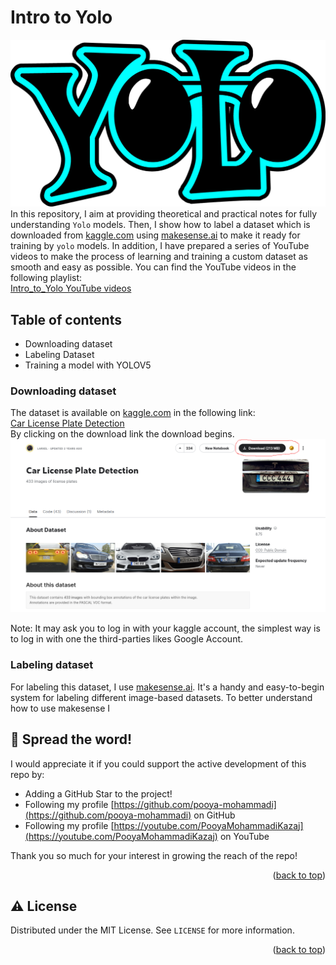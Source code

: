 # Intro to Yolo
![yolo-img](images/yolo.png)</br>
In this repository, I aim at providing theoretical and practical notes for fully understanding `Yolo` models. Then, I 
show how to label a dataset which is downloaded from [kaggle.com](https://www.kaggle.com) 
using [makesense.ai](https://www.makesense.ai/) to make it ready for training by `yolo` models. 
In addition, I have prepared a series of YouTube videos to make the process of learning and training a custom dataset as 
smooth and easy as possible. You can find the YouTube videos in the following playlist:</br>
[Intro_to_Yolo YouTube videos](https://youtube.com/playlist?list=PL2g_5adpoaeK0G2kGA83nDlwplC8Uc0Ce)


## Table of contents
* Downloading dataset
* Labeling Dataset
* Training a model with YOLOV5



### Downloading dataset
The dataset is available on [kaggle.com](https://www.kaggle.com) in the following link:</br>
[Car License Plate Detection](https://www.kaggle.com/datasets/andrewmvd/car-plate-detection?resource=download)</br>
By clicking on the download link the download begins. 
![kaggle_download](images/dataset/download_kaggle.png)

Note: It may ask you to log in with your kaggle account, the simplest way is to log in with one the third-parties likes Google Account.

### Labeling dataset
For labeling this dataset, I use [makesense.ai](https://www.makesense.ai/). It's a handy and easy-to-begin system for 
labeling different image-based datasets. To better understand how to use makesense I 


## 🌟 Spread the word!

I would appreciate it if you could support the active development of this repo by:
- Adding a GitHub Star to the project!
- Following my profile [https://github.com/pooya-mohammadi](https://github.com/pooya-mohammadi) on GitHub
- Following my profile [https://youtube.com/PooyaMohammadiKazaj](https://youtube.com/PooyaMohammadiKazaj) on YouTube

Thank you so much for your interest in growing the reach of the repo!
<p align="right">(<a href="#top">back to top</a>)</p>

## ⚠️ License

Distributed under the MIT License. See `LICENSE` for more information.

<p align="right">(<a href="#top">back to top</a>)</p>